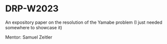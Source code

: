 # DRP-W2023

An expository paper on the resolution of the Yamabe problem (I just needed somewhere to showcase it)

Mentor: Samuel Zeitler
